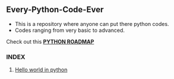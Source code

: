 ## Every-Python-Code-Ever
- This is a repository where anyone can put there python codes.
- Codes ranging from very basic to advanced.

Check out this **[PYTHON ROADMAP](https://medium.com/@python.learning/the-roadmap-for-python-from-beginner-to-pyguru-48503ca4e794)**

### INDEX
1. [Hello world in python]()
